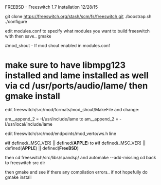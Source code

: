 FREEBSD - Freeswitch 1.7 Installation
12/28/15

git clone https://freeswitch.org/stash/scm/fs/freeswitch.git
./boostrap.sh
./configure

edit modules.conf to specify what modules you want to build freeswitch with then save..
gmake

#mod_shout - If mod shout enabled in modules.conf
# make sure to have libmpg123 installed and lame installed as well via cd /usr/ports/audio/lame/ then gmake install

edit freeswitch/src/mod/formats/mod_shout/MakeFile and change:

am__append_2 = -I/usr/include/lame
to
am__append_2 = -I/usr/local/include/lame


edit freeswitch/src/mod/endpoints/mod_verto/ws.h line 

#if defined(_MSC_VER) || defined(__APPLE__)
to
#if defined(_MSC_VER) || defined(__APPLE__) || defined(__FreeBSD__)

then cd freeswitch/src/libs/spandsp/ and automake --add-missing
cd back to freeswitch src dir

then gmake and see if there any compilation errors..
if not hopefully do gmake install

